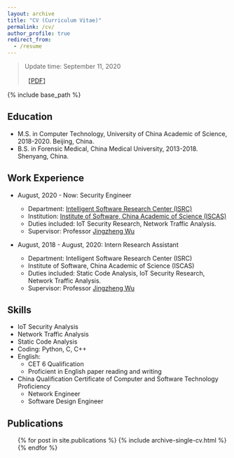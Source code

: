 ```yaml
---
layout: archive
title: "CV (Curriculum Vitae)"
permalink: /cv/
author_profile: true
redirect_from:
  - /resume
---
```

> Update time: September 11, 2020
>
> 【[PDF](https://m2kar.cn/cv/files/CV_Zhiqing_Rui.pdf)】

{% include base_path %}

## Education

* M.S. in Computer Technology, University of China Academic of Science, 2018-2020. Beijing, China.
* B.S. in Forensic Medical, China Medical University, 2013-2018. Shenyang, China.

## Work Experience

* August, 2020 - Now: Security Engineer
  * Department: [Intelligent Software Research Center (ISRC)](https://isrc.iscas.ac.cn/)
  * Institution: [Institute of Software, China Academic of Science (ISCAS)](http://www.iscas.ac.cn/)
  * Duties included: IoT Security Research, Network Traffic Analysis.
  * Supervisor: Professor [Jingzheng Wu](https://scholar.google.com/citations?user=ePUcUP4AAAAJ&hl=en)

* August, 2018 - August, 2020: Intern Research Assistant
  * Department: Intelligent Software Research Center (ISRC)
  * Institute of Software, China Academic of Science (ISCAS)
  * Duties included: Static Code Analysis, IoT Security Research, Network Traffic Analysis.
  * Supervisor: Professor [Jingzheng Wu](https://scholar.google.com/citations?user=ePUcUP4AAAAJ&hl=en)

## Skills

* IoT Security Analysis
* Network Traffic Analysis
* Static Code Analysis
* Coding: Python, C, C++
* English:
  * CET 6 Qualification
  * Proficient in English paper reading and writing
* China Qualification Certificate of Computer and Software Technology Proficiency
  * Network Engineer
  * Software Design Engineer

## Publications

  <ul>{% for post in site.publications %}
    {% include archive-single-cv.html %}
  {% endfor %}</ul>
  
<!-- Talks
======
  <ul>{% for post in site.talks %}
    {% include archive-single-talk-cv.html %}
  {% endfor %}</ul>
  
Teaching
======
  <ul>{% for post in site.teaching %}
    {% include archive-single-cv.html %}
  {% endfor %}</ul>
  
Service and leadership
======
* Currently signed in to 43 different slack teams -->
